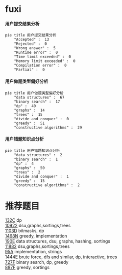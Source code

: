 # fuxi

<!-- tabs:start -->



#### **用户提交结果分析**

```mermaid
pie title 用户提交结果分析
    "Accepted" :  13
    "Rejected" :  0
    "Wrong answer" :  5
    "Runtime error" :  0
    "Time limit exceeded" :  0
    "Memory limit exceeded" :  0
    "Compilation error" :  0
    "Partial" :  0
```

#### **用户做题类型偏好分析**

```mermaid
pie title 用户做题类型偏好分析
    "data structures" :  67
    "binary search" :  17
    "dp" :  40
    "graphs" :  14
    "trees" :  15
    "divide and conquer" :  0
    "greedy" :  51
    "constructive algorithms" :  29
```
#### **用户错题知识点分析**

```mermaid
pie title 用户错题知识点分析
    "data structures" :  2
    "binary search" :  1
    "dp" :  4
    "graphs" :  50
    "trees" :  2
    "divide and conquer" :  1
    "greedy" :  15
    "constructive algorithms" :  2
```



<!-- tabs:end -->
# 推荐题目
[132C](https://codeforces.com/contest/132/problem/C)		dp		  
[10922](https://codeforces.com/contest/1092/problem/2)		dsu,graphs,sortings,trees		  
[1103D](https://codeforces.com/contest/1103/problem/D)		bitmasks,
                        dp		  
[1468N](https://codeforces.com/contest/1468/problem/N)		greedy,
                        implementation		  
[190E](https://codeforces.com/contest/190/problem/E)		data structures,
                        dsu,
                        graphs,
                        hashing,
                        sortings		  
[11882](https://codeforces.com/contest/1188/problem/2)		dsu,graphs,sortings,trees		  
[95A](https://codeforces.com/contest/95/problem/A)		implementation,
                        strings		  
[1444E](https://codeforces.com/contest/1444/problem/E)		brute force,
                        dfs and similar,
                        dp,
                        interactive,
                        trees		  
[727F](https://codeforces.com/contest/727/problem/F)		binary search,
                        dp,
                        greedy		  
[887F](https://codeforces.com/contest/887/problem/F)		greedy,
                        sortings		  
